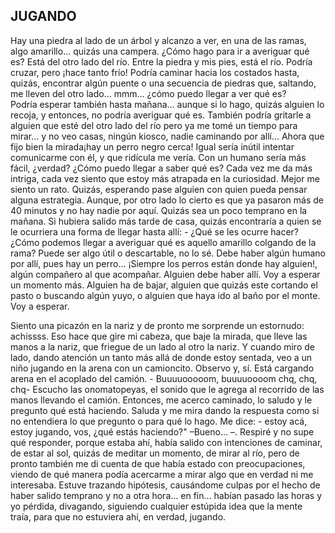 ## JUGANDO

Hay una piedra al lado de un árbol y alcanzo a ver, en una de las ramas, algo amarillo… quizás una campera. ¿Cómo hago para ir a averiguar qué es? Está del otro lado del río. Entre la piedra y mis pies, está el río. Podría cruzar, pero ¡hace tanto frío! Podría caminar hacia los costados hasta, quizás, encontrar algún puente o una secuencia de piedras que, saltando, me lleven del otro lado… mmm… ¿cómo puedo llegar a ver qué es?</br>
Podría esperar también hasta mañana… aunque si lo hago, quizás alguien lo recoja, y entonces, no podría averiguar qué es. También podría gritarle a alguien que esté del otro lado del río pero ya me tomé un tiempo para mirar… y no veo casas, ningún kiosco, nadie caminando por allí…
Ahora que fijo bien la mirada¡hay un perro negro cerca! Igual sería inútil intentar comunicarme con él, y que ridícula me vería. Con un humano sería más fácil, ¿verdad? ¿Cómo puedo llegar a saber qué es? Cada vez me da más intriga, cada vez siento que estoy más atrapada en la curiosidad. Mejor me siento un rato. Quizás, esperando pase alguien con quien pueda pensar alguna estrategia. Aunque, por otro lado lo cierto es que ya pasaron más de 40 minutos y no hay nadie por aquí. Quizás sea un poco temprano en la mañana. Si hubiera salido más tarde de casa, quizás encontraría a quien se le ocurriera una forma de llegar hasta allí: - ¿Qué se les ocurre hacer? ¿Cómo podemos llegar a averiguar qué es aquello amarillo colgando de la rama? Puede ser algo útil o descartable, no lo sé.
Debe haber algún humano por allí, pues hay un perro... ¡Siempre los perros están donde hay alguien!, algún compañero al que acompañar. Alguien debe haber allí. Voy a esperar un momento más. Alguien ha de bajar, alguien que quizás este cortando el pasto o buscando algún yuyo, o alguien que haya ido al baño por el monte. Voy a esperar.

Siento una picazón en la nariz y de pronto me sorprende un estornudo: achissss. Eso hace que gire mi cabeza, que baje la mirada, que lleve las manos a la nariz, que friegue de un lado al otro la nariz. Y cuando miro de lado, dando atención un tanto más allá de donde estoy sentada, veo a un niño jugando en la arena con un camioncito. Observo y, sí. Está cargando arena en el acoplado del camión. - Buuuuooooom, buuuuoooom chq, chq, chq- Escucho las onomatopeyas, el sonido que le agrega al recorrido de las manos llevando el camión.
Entonces, me acerco caminado, lo saludo y le pregunto qué está haciendo. Saluda y me mira dando la respuesta como si no entendiera lo que pregunto o para qué lo hago. Me dice: - estoy acá, estoy jugando, vos, ¿qué estás haciendo?" –Bueno… –. Respiré y no supe qué responder, porque estaba ahí, había salido con intenciones de caminar, de estar al sol, quizás de meditar un momento, de mirar al río, pero de pronto también me di cuenta de que había estado con preocupaciones, viendo de qué manera podía acercarme a mirar algo que en verdad ni me interesaba. Estuve trazando hipótesis, causándome culpas por el hecho de haber salido temprano y no a otra hora… en fin… habían pasado las horas y yo pérdida, divagando, siguiendo cualquier estúpida idea que la mente traía, para que no estuviera ahí, en verdad, jugando.